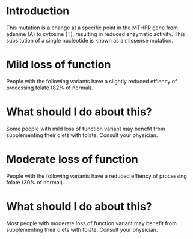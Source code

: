 # Introduction

This mutation is a change at a specific point in the MTHFR gene from
adenine (A) to cytosine (T), resulting in reduced enzymatic
activity. This subsitution of a single nucleotide is known as a
missense mutation.

<mild meter>
<efficiency graph>
<variant and population data>
  
# Mild loss of function

People with the following variants have a slightly reduced effiency of processing folate (82% of normal).

# What should I do about this?

Some people with mild loss of function variant may benefit from supplementing their diets with folate. Consult your physician. 

<moderate meter>
<efficiency graph>
<variant and population data>
  
# Moderate loss of function

People with the following variants have a reduced effiency of processing folate (30% of normal).

# What should I do about this?

Most people with moderate loss of function variant may benefit from supplementing their diets with folate. Consult your physician. 

